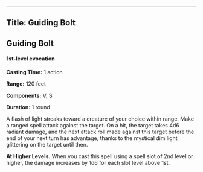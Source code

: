 -------------------------
Title: Guiding Bolt
-------------------------

## Guiding Bolt

#### 1st-level evocation


**Casting Time:** 1 action 

**Range:** 120 feet 

**Components:** V, S 

**Duration:** 1 round


A flash of light streaks toward a creature of your choice within range.
Make a ranged spell attack against the target. On a hit, the target
takes 4d6 radiant damage, and the next attack roll made against this
target before the end of your next turn has advantage, thanks to the
mystical dim light glittering on the target until then.

**At Higher Levels.** When you cast this spell using a spell
slot of 2nd level or higher, the damage increases by 1d6 for each slot
level above 1st.


